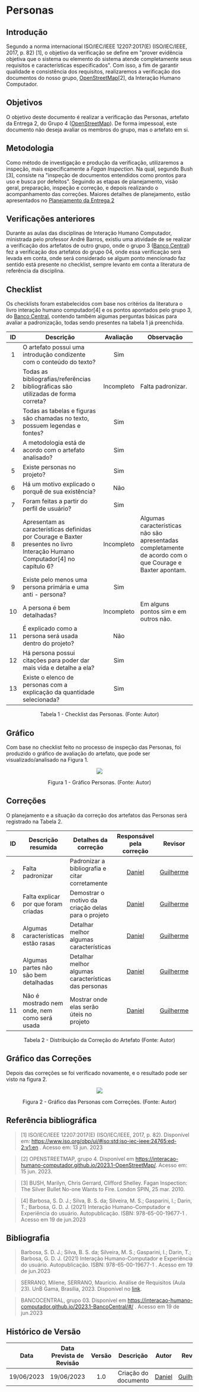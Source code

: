 # Personas

## Introdução
Segundo a norma internacional ISO/IEC/IEEE 12207:2017(E) (ISO/IEC/IEEE, 2017, p. 82) [1], o objetivo da verificação se define em "prover evidência objetiva que o sistema ou elemento do sistema atende completamente seus requisitos e características especificados". Com isso, a fim de garantir qualidade e consistência dos requisitos, realizaremos a verificação dos documentos do nosso grupo, [OpenStreetMap](https://interacao-humano-computador.github.io/2023.1-OpenStreetMap/)[2], da Interação Humano Computador.

## Objetivos
O objetivo deste documento é realizar a verificação das Personas, artefato da Entrega 2, do Grupo 4 ([OpenStreetMap](https://requisitos-de-software.github.io/2023.1-Caesb/)). De forma impessoal, este documento não deseja avaliar os membros do grupo, mas o artefato em si.

## Metodologia
Como método de investigação e produção da verificação, utilizaremos a inspeção, mais especificamente a _Fagan Inspection_. Na qual, segundo Bush [3], consiste na "inspeção de documentos entendidos como prontos para uso e busca por defeitos". Seguindo as etapas de planejamento, visão geral, preparação, inspeção e correção, e depois realizando o acompanhamento das correções. Maiores detalhes de planejamento, estão apresentados no [Planejamento da Entrega 2](0planejamento.md)

## Verificações anteriores
Durante as aulas das disciplinas de Interação Humano Computador, ministrada pelo professor André Barros, existiu uma atividade de se realizar a verificação dos artefatos de outro grupo, onde o grupo 3 ([Banco Central](https://interacao-humano-computador.github.io/2023.1-BancoCentral/#/)) fez a verificação dos artefatos do grupo 04, onde essa verificação será levada em conta, onde será considerado se algum ponto mencionado faz sentido está presente no checklist, sempre levanto em conta a literatura de referência da disciplina.

## Checklist
Os checklists foram estabelecidos com base nos critérios da literatura o livro interação humano computador[4] e os pontos apontados pelo grupo 3, do [Banco Central](https://interacao-humano-computador.github.io/2023.1-BancoCentral/#/), contendo também algumas perguntas básicas para avaliar a padronização, todas sendo presentes na tabela 1 já preenchida.

<center>

| ID| Descrição | Avaliação | Observação |
|:-:|---|:-:|---|
| 1 | O artefato possui uma introdução condizente com o conteúdo do texto? | Sim ||
| 2 | Todas as bibliografias/referências bibliográficas são utilizadas de forma correta? | Incompleto | Falta padronizar. |
| 3 | Todas as tabelas e figuras são chamadas no texto, possuem legendas e fontes? | Sim ||
| 4 | A metodologia está de acordo com o artefato analisado? | Sim ||
| 5 | Existe personas no projeto? | Sim ||
| 6 | Há um motivo explicado o porquê de sua existência? | Não ||
| 7 | Foram feitas a partir do perfil de usuário? | Sim ||
| 8 | Apresentam as características definidas por Courage e Baxter presentes no livro Interação Humano Computador[4] no capítulo 6? | Incompleto | Algumas características não são apresentadas completamente de acordo com o que Courage e Baxter apontam. |
| 9 | Existe pelo menos uma persona primária e uma anti - persona? | Sim ||
| 10 | A persona é bem detalhadas? | Incompleto | Em alguns pontos sim e em outros não. |
| 11 | É explicado como a persona será usada dentro do projeto? | Não ||
| 12 | Há persona possui citações para poder dar mais vida e detalhe a ela? | Sim ||
| 13 | Existe o elenco de personas com a explicação da quantidade selecionada? | Sim ||

<p>Tabela 1 - Checklist das Personas. (Fonte: Autor)</p>

</center>

## Gráfico
Com base no checklist feito no processo de inspeção das Personas, foi produzido o gráfico de avaliação do artefato, que pode ser visualizado/analisado na Figura 1.

<center>

![](../assets/img/grafico_personas.png)

Figura 1 - Gráfico Personas. (Fonte: Autor)

</center>

## Correções
O planejamento e a situação da correção dos artefatos das Personas será registrado na Tabela 2.

<center>

| ID | Descrição resumida| Detalhes da correção| Responsável pela correção | Revisor | Status |
|:--:|------|------|:---------:|:---:|:--:|
| 2 | Falta padronizar | Padronizar a bibliografia e citar corretamente | [Daniel](https://github.com/daniel-de-sousa) | [Guilherme](https://github.com/guilhermekishimoto) | OK |
| 6 | Falta explicar por que foram criadas | Demostrar o motivo da criação delas para o projeto | [Daniel](https://github.com/daniel-de-sousa) | [Guilherme](https://github.com/guilhermekishimoto) | OK |
| 8 | Algumas características estão rasas | Detalhar melhor algumas características | [Daniel](https://github.com/daniel-de-sousa) | [Guilherme](https://github.com/guilhermekishimoto) | - |
| 10 | Algumas partes não são bem detalhadas | Detalhar melhor algumas características das personas | [Daniel](https://github.com/daniel-de-sousa) | [Guilherme](https://github.com/guilhermekishimoto) | - |
| 11 | Não é mostrado nem onde, nem como será usada | Mostrar onde elas serão úteis no projeto | [Daniel](https://github.com/daniel-de-sousa) | [Guilherme](https://github.com/guilhermekishimoto) | OK |


<p>Tabela 2 - Distribuição da Correção do Artefato (Fonte: Autor)</p>
</center>


## Gráfico das Correções
Depois das correções se foi verificado novamente, e o resultado pode ser visto na figura 2.

<center>

![](../assets/img/grafico_personas_correcao.png)

<p>Figura 2 - Gráfico das Personas com Correções. (Fonte: Autor)</p>

</center>

## Referência bibliográfica

> [1] ISO/IEC/IEEE 12207:2017(E) (ISO/IEC/IEEE, 2017, p. 82). Disponível em: https://www.iso.org/obp/ui/#iso:std:iso-iec-ieee:24765:ed-2:v1:en . Acesso em: 13 jun. 2023

> [2] OPENSTREETMAP, grupo 4. Disponível em https://interacao-humano-computador.github.io/2023.1-OpenStreetMap/. Acesso em: 15 jun. 2023.

> [3] BUSH, Marilyn, Chris Gerrard, Clifford Shelley. Fagan Inspection: The Silver Bullet No-one Wants to Fire. London SPIN, 25 mar. 2010.

> [4] Barbosa, S. D. J.; Silva, B. S. da; Silveira, M. S.; Gasparini, I.; Darin, T.; Barbosa, G. D. J. (2021) Interação Humano-Computador e Experiência do usuário. Autopublicação. ISBN: 978-65-00-19677-1 . Acesso em 19 de jun.2023


## Bibliografia

> Barbosa, S. D. J.; Silva, B. S. da; Silveira, M. S.; Gasparini, I.; Darin, T.; Barbosa, G. D. J. (2021) Interação Humano-Computador e Experiência do usuário. Autopublicação. ISBN: 978-65-00-19677-1 . Acesso em 19 de jun.2023

> SERRANO, Milene, SERRANO, Maurício. Análise de Requisitos (Aula 23). UnB Gama, Brasília, 2023. Disponível no [link](../assets/referencias/Requisitos%20-%20Aula%20023.pdf).

> BANCOCENTRAL, grupo 03. Disponível em https://interacao-humano-computador.github.io/2023.1-BancoCentral/#/ . Acesso em 19 de jun.2023


## Histórico de Versão
|    Data    | Data Prevista de Revisão | Versão |      Descrição       |                                 Autor                                  |               Revisor               |
| :--------: | :----------------------: | :----: | :------------------: | :--------------------------------------------------------------------: | :---------------------------------: |
| 19/06/2023 |        19/06/2023        |  1.0   | Criação do documento |  [Daniel](https://github.com/daniel-de-sousa) | [Guilherme](https://github.com/guilhermekishimoto)  |